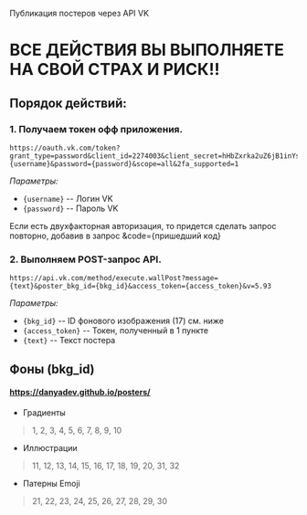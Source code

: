 Публикация постеров через API VK

# ВСЕ ДЕЙСТВИЯ ВЫ ВЫПОЛНЯЕТЕ НА СВОЙ СТРАХ И РИСК!!

## Порядок действий:
### 1. Получаем токен офф приложения.
```
https://oauth.vk.com/token?grant_type=password&client_id=2274003&client_secret=hHbZxrka2uZ6jB1inYsH&username={username}&password={password}&scope=all&2fa_supported=1
```

*Параметры:*
+ `{username}` -- Логин VK
+ `{password}` -- Пароль VK

Если есть двухфакторная авторизация, то придется сделать запрос повторно, добавив в запрос  &code={пришедший код}

### 2. Выполняем POST-запрос API.
```
https://api.vk.com/method/execute.wallPost?message={text}&poster_bkg_id={bkg_id}&access_token={access_token}&v=5.93
```

*Параметры:*
+ `{bkg_id}` -- ID фонового изображения (17) см. ниже
+ `{access_token}` -- Токен, полученный в 1 пункте
+ `{text}` -- Текст постера

## Фоны (bkg_id)

#### https://danyadev.github.io/posters/

- Градиенты
> 1, 2, 3, 4, 5, 6, 7, 8, 9, 10
- Иллюстрации
> 11, 12, 13, 14, 15, 16, 17, 18, 19, 20, 31, 32
- Патерны Emoji
> 21, 22, 23, 24, 25, 26, 27, 28, 29, 30
